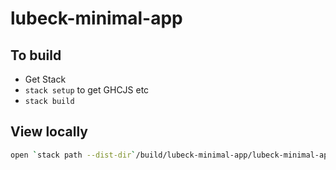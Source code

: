 
# lubeck-minimal-app

## To build

- Get Stack
- `stack setup` to get GHCJS etc
- `stack build`

## View locally

```sh
open `stack path --dist-dir`/build/lubeck-minimal-app/lubeck-minimal-app.jsexe/index.html
```
